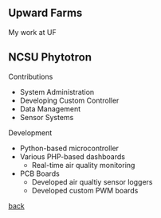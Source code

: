 ## Upward Farms

My work at UF

## NCSU Phytotron
Contributions
* System Administration
* Developing Custom Controller
* Data Management
* Sensor Systems

Development
- Python-based microcontroller
- Various PHP-based dashboards
  - Real-time air quality monitoring
- PCB Boards
  - Developed air qualtiy sensor loggers
  - Developed custom PWM boards
 


[back](./)
